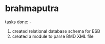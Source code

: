 # brahmaputra

tasks done: -

1) created relational database schema for ESB
2) created a module to parse BMD XML file
